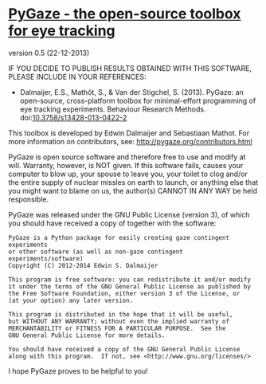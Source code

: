 [PyGaze - the open-source toolbox for eye tracking](http://www.pygaze.org/)
===========================================================================

version 0.5 (22-12-2013)


IF YOU DECIDE TO PUBLISH RESULTS OBTAINED WITH THIS SOFTWARE, PLEASE INCLUDE IN YOUR REFERENCES:

* Dalmaijer, E.S., Mathôt, S., & Van der Stigchel, S. (2013). PyGaze: an open-source,
cross-platform toolbox for minimal-effort programming of eye tracking experiments.
Behaviour Research Methods. doi:[10.3758/s13428-013-0422-2](http://link.springer.com/article/10.3758%2Fs13428-013-0422-2)


This toolbox is developed by Edwin Dalmaijer and Sebastiaan Mathot. For more
information on contributors, see: http://pygaze.org/contributors.html

PyGaze is open source software and therefore free to use and modify at will.
Warranty, however, is NOT given. If this software fails, causes your computer
to blow up, your spouse to leave you, your toilet to clog and/or the entire
supply of nuclear missles on earth to launch, or anything else that you might
want to blame on us, the author(s) CANNOT IN ANY WAY be held responsible.

PyGaze was released under the GNU Public License (version 3), of which you
should have received a copy of together with the software:

    PyGaze is a Python package for easily creating gaze contingent experiments
    or other software (as well as non-gaze contingent experiments/software)
    Copyright (C) 2012-2014 Edwin S. Dalmaijer

    This program is free software: you can redistribute it and/or modify
    it under the terms of the GNU General Public License as published by
    the Free Software Foundation, either version 3 of the License, or
    (at your option) any later version.

    This program is distributed in the hope that it will be useful,
    but WITHOUT ANY WARRANTY; without even the implied warranty of
    MERCHANTABILITY or FITNESS FOR A PARTICULAR PURPOSE.  See the
    GNU General Public License for more details.

    You should have received a copy of the GNU General Public License
    along with this program.  If not, see <http://www.gnu.org/licenses/>

I hope PyGaze proves to be helpful to you!
